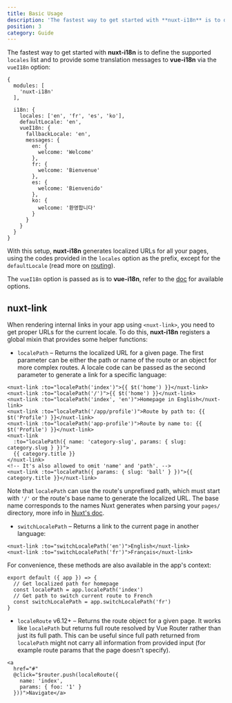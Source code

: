 ```yaml
---
title: Basic Usage
description: 'The fastest way to get started with **nuxt-i18n** is to define the supported `locales` list and to provide some translation messages to **vue-i18n** via the `vueI18n` option:'
position: 3
category: Guide
---
```


The fastest way to get started with **nuxt-i18n** is to define the supported `locales` list and to provide some translation messages to **vue-i18n** via the `vueI18n` option:

```js{}[nuxt.config.js]
{
  modules: [
    'nuxt-i18n'
  ],

  i18n: {
    locales: ['en', 'fr', 'es', 'ko'],
    defaultLocale: 'en',
    vueI18n: {
      fallbackLocale: 'en',
      messages: {
        en: {
          welcome: 'Welcome'
        },
        fr: {
          welcome: 'Bienvenue'
        },
        es: {
          welcome: 'Bienvenido'
        },
        ko: {
          welcome: '환영합니다'
        }        
      }
    }
  }
}
```

With this setup, **nuxt-i18n** generates localized URLs for all your pages, using the codes provided in the `locales` option as the prefix, except for the `defaultLocale` (read more on [routing](./routing)).

The `vueI18n` option is passed as is to **vue-i18n**, refer to the [doc](https://kazupon.github.io/vue-i18n/) for available options.

## nuxt-link

When rendering internal links in your app using `<nuxt-link>`, you need to get proper URLs for the current locale. To do this, **nuxt-i18n** registers a global mixin that provides some helper functions:

* `localePath` – Returns the localized URL for a given page. The first parameter can be either the path or name of the route or an object for more complex routes. A locale code can be passed as the second parameter to generate a link for a specific language:

```vue
<nuxt-link :to="localePath('index')">{{ $t('home') }}</nuxt-link>
<nuxt-link :to="localePath('/')">{{ $t('home') }}</nuxt-link>
<nuxt-link :to="localePath('index', 'en')">Homepage in English</nuxt-link>
<nuxt-link :to="localePath('/app/profile')">Route by path to: {{ $t('Profile') }}</nuxt-link>
<nuxt-link :to="localePath('app-profile')">Route by name to: {{ $t('Profile') }}</nuxt-link>
<nuxt-link
  :to="localePath({ name: 'category-slug', params: { slug: category.slug } })">
  {{ category.title }}
</nuxt-link>
<!-- It's also allowed to omit 'name' and 'path'. -->
<nuxt-link :to="localePath({ params: { slug: 'ball' } })">{{ category.title }}</nuxt-link>
```
Note that `localePath` can use the route's unprefixed path, which must start with `'/'` or the route's base name to generate the localized URL. The base name corresponds to the names Nuxt generates when parsing your `pages/` directory, more info in [Nuxt's doc](https://nuxtjs.org/guides/features/file-system-routing).

* `switchLocalePath` – Returns a link to the current page in another language:

```vue
<nuxt-link :to="switchLocalePath('en')">English</nuxt-link>
<nuxt-link :to="switchLocalePath('fr')">Français</nuxt-link>
```

For convenience, these methods are also available in the app's context:

```js{}[/plugins/myplugin.js]
export default ({ app }) => {
  // Get localized path for homepage
  const localePath = app.localePath('index')
  // Get path to switch current route to French
  const switchLocalePath = app.switchLocalePath('fr')
}
```

* `localeRoute` <badge>v6.12+</badge> – Returns the route object for a given page. It works like `localePath` but returns full route resolved by Vue Router rather than just its full path. This can be useful since full path returned from `localePath` might not carry all information from provided input (for example route params that the page doesn't specify).

```vue
<a
  href="#"
  @click="$router.push(localeRoute({
    name: 'index',
    params: { foo: '1' }
  }))">Navigate</a>
```
